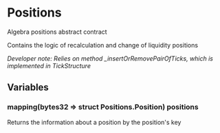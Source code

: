 

# Positions


Algebra positions abstract contract

Contains the logic of recalculation and change of liquidity positions

*Developer note: Relies on method _insertOrRemovePairOfTicks, which is implemented in TickStructure*



## Variables
### mapping(bytes32 &#x3D;&gt; struct Positions.Position) positions 

Returns the information about a position by the position&#x27;s key





